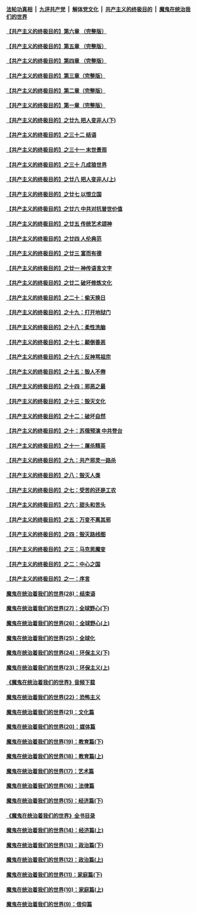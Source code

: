 

####  [法轮功真相](../../../../basic/blob/master/README.md?t=04100230) &nbsp;|&nbsp; [九评共产党](../../../../9ping.md/blob/master/README.md?t=04100230) &nbsp;|&nbsp; [解体党文化](../../../../jtdwh.md/blob/master/README.md?t=04100230)  &nbsp;|&nbsp; [共产主义的终极目的](../../../../gczydzjmd.md/blob/master/README.md?t=04100230) &nbsp;|&nbsp; [魔鬼在统治我们的世界](../../../../mgztzwmdsj.md/blob/master/README.md?t=04100230) 

#### [【共产主义的终极目的】第六章 （完整版）](../pages/nsc422/n11428913.md?t=04100230) 

#### [【共产主义的终极目的】第五章 （完整版）](../pages/nsc422/n11428912.md?t=04100230) 

#### [【共产主义的终极目的】第四章 （完整版）](../pages/nsc422/n11428907.md?t=04100230) 

#### [【共产主义的终极目的】第三章（完整版）](../pages/nsc422/n11428848.md?t=04100230) 

#### [【共产主义的终极目的】第二章（完整版）](../pages/nsc422/n11428831.md?t=04100230) 

#### [【共产主义的终极目的】第一章（完整版）](../pages/nsc422/n11417651.md?t=04100230) 

#### [【共产主义的终极目的】之廿九 把人变非人(下)](../pages/nsc422/n11344140.md?t=04100230) 

#### [【共产主义的终极目的】之三十二 结语](../pages/nsc422/n11360535.md?t=04100230) 

#### [【共产主义的终极目的】之三十一 末世景观](../pages/nsc422/n11351129.md?t=04100230) 

#### [【共产主义的终极目的】之三十 几成狼世界](../pages/nsc422/n11348280.md?t=04100230) 

#### [【共产主义的终极目的】之廿八 把人变非人(上)](../pages/nsc422/n11340492.md?t=04100230) 

#### [【共产主义的终极目的】之廿七 以恨立国](../pages/nsc422/n11336944.md?t=04100230) 

#### [【共产主义的终极目的】之廿六 中共对抗普世价值](../pages/nsc422/n11324785.md?t=04100230) 

#### [【共产主义的终极目的】之廿五 传统艺术颂神](../pages/nsc422/n11296396.md?t=04100230) 

#### [【共产主义的终极目的】之廿四 人伦典范](../pages/nsc422/n11296397.md?t=04100230) 

#### [【共产主义的终极目的】之廿三 富而有德](../pages/nsc422/n11283598.md?t=04100230) 

#### [【共产主义的终极目的】之廿一 神传语言文字](../pages/nsc422/n11263265.md?t=04100230) 

#### [【共产主义的终极目的】之廿二 破坏修炼文化](../pages/nsc422/n11245728.md?t=04100230) 

#### [【共产主义的终极目的】之二十：偷天换日](../pages/nsc422/n11238846.md?t=04100230) 

#### [【共产主义的终极目的】之十九：打开地狱门](../pages/nsc422/n11206376.md?t=04100230) 

#### [【共产主义的终极目的】之十八：柔性洗脑](../pages/nsc422/n11199994.md?t=04100230) 

#### [【共产主义的终极目的】之十七：颠倒善恶](../pages/nsc422/n11179782.md?t=04100230) 

#### [【共产主义的终极目的】之十六：反神骂祖宗](../pages/nsc422/n11166798.md?t=04100230) 

#### [【共产主义的终极目的】之十五：毁人不倦](../pages/nsc422/n11166792.md?t=04100230) 

#### [【共产主义的终极目的】之十四：邪恶之最](../pages/nsc422/n11150249.md?t=04100230) 

#### [【共产主义的终极目的】之十三：毁灭文化](../pages/nsc422/n11135227.md?t=04100230) 

#### [【共产主义的终极目的】之十二：破坏自然](../pages/nsc422/n11135214.md?t=04100230) 

#### [【共产主义的终极目的】之十：苏俄预演 中共登台](../pages/nsc422/n11118424.md?t=04100230) 

#### [【共产主义的终极目的】之十一：屠杀精英](../pages/nsc422/n11118442.md?t=04100230) 

#### [【共产主义的终极目的】之九：共产邪灵一路杀](../pages/nsc422/n11114139.md?t=04100230) 

#### [【共产主义的终极目的】之八：毁灭人类](../pages/nsc422/n11108503.md?t=04100230) 

#### [【共产主义的终极目的】之七：受苦的还是工农](../pages/nsc422/n11101809.md?t=04100230) 

#### [【共产主义的终极目的】之六：甜头和苦头](../pages/nsc422/n11096971.md?t=04100230) 

#### [【共产主义的终极目的】之五：万变不离其邪](../pages/nsc422/n11091285.md?t=04100230) 

#### [【共产主义的终极目的】之四：毁灭路线图](../pages/nsc422/n11086284.md?t=04100230) 

#### [【共产主义的终极目的】之三：马克思魔变](../pages/nsc422/n11061941.md?t=04100230) 

#### [【共产主义的终极目的】之二：中心之国](../pages/nsc422/n11047728.md?t=04100230) 

#### [【共产主义的终极目的】之一：序言](../pages/nsc422/n11086077.md?t=04100230) 

#### [魔鬼在统治着我们的世界(28)：结束语](../pages/nsc422/n10936246.md?t=04100230) 

#### [魔鬼在统治着我们的世界(27)：全球野心(下)](../pages/nsc422/n10928319.md?t=04100230) 

#### [魔鬼在统治着我们的世界(26)：全球野心(上)](../pages/nsc422/n10900318.md?t=04100230) 

#### [魔鬼在统治着我们的世界(25)：全球化](../pages/nsc422/n10788205.md?t=04100230) 

#### [魔鬼在统治着我们的世界(24)：环保主义(下)](../pages/nsc422/n10695307.md?t=04100230) 

#### [魔鬼在统治着我们的世界(23)：环保主义(上)](../pages/nsc422/n10688613.md?t=04100230) 

#### [《魔鬼在统治着我们的世界》音频下载](../pages/nsc422/n10635553.md?t=04100230) 

#### [魔鬼在统治着我们的世界(22)：恐怖主义](../pages/nsc422/n10614727.md?t=04100230) 

#### [魔鬼在统治着我们的世界(21)：文化篇](../pages/nsc422/n10597706.md?t=04100230) 

#### [魔鬼在统治着我们的世界(20)：媒体篇](../pages/nsc422/n10586579.md?t=04100230) 

#### [魔鬼在统治着我们的世界(19)：教育篇(下)](../pages/nsc422/n10564808.md?t=04100230) 

#### [魔鬼在统治着我们的世界(18)：教育篇(上)](../pages/nsc422/n10526970.md?t=04100230) 

#### [魔鬼在统治着我们的世界(17)：艺术篇](../pages/nsc422/n10499093.md?t=04100230) 

#### [魔鬼在统治着我们的世界(16)：法律篇](../pages/nsc422/n10485969.md?t=04100230) 

#### [魔鬼在统治着我们的世界(15)：经济篇(下)](../pages/nsc422/n10469975.md?t=04100230) 

#### [《魔鬼在统治着我们的世界》全书目录](../pages/nsc422/n10464261.md?t=04100230) 

#### [魔鬼在统治着我们的世界(14)：经济篇(上)](../pages/nsc422/n10457370.md?t=04100230) 

#### [魔鬼在统治着我们的世界(13)：政治篇(下)](../pages/nsc422/n10448270.md?t=04100230) 

#### [魔鬼在统治着我们的世界(12)：政治篇(上)](../pages/nsc422/n10444576.md?t=04100230) 

#### [魔鬼在统治着我们的世界(11)：家庭篇(下)](../pages/nsc422/n10440961.md?t=04100230) 

#### [魔鬼在统治着我们的世界(10)：家庭篇(上)](../pages/nsc422/n10435448.md?t=04100230) 

#### [魔鬼在统治着我们的世界(9)：信仰篇](../pages/nsc422/n10432159.md?t=04100230) 

